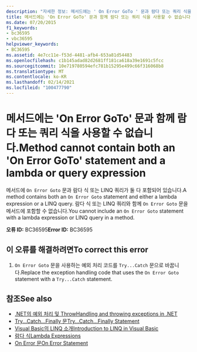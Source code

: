 ```yaml
---
description: "자세한 정보: 메서드에는 ' On Error GoTo ' 문과 람다 또는 쿼리 식을 사용할 수 없습니다."
title: 메서드에는 'On Error GoTo' 문과 함께 람다 또는 쿼리 식을 사용할 수 없습니다.
ms.date: 07/20/2015
f1_keywords:
- bc36595
- vbc36595
helpviewer_keywords:
- BC36595
ms.assetid: 4e7cc11e-f53d-4481-afb4-653a81d54483
ms.openlocfilehash: c1b145adad82d2681ff181ca618a39e1691c5fcc
ms.sourcegitcommit: 10e719780594efc781b15295e499c66f316068b8
ms.translationtype: MT
ms.contentlocale: ko-KR
ms.lasthandoff: 02/14/2021
ms.locfileid: "100477790"
---
```

# <a name="method-cannot-contain-both-an-on-error-goto-statement-and-a-lambda-or-query-expression"></a><span data-ttu-id="b61d4-103">메서드에는 'On Error GoTo' 문과 함께 람다 또는 쿼리 식을 사용할 수 없습니다.</span><span class="sxs-lookup"><span data-stu-id="b61d4-103">Method cannot contain both an 'On Error GoTo' statement and a lambda or query expression</span></span>

<span data-ttu-id="b61d4-104">메서드에 `On Error Goto` 문과 람다 식 또는 LINQ 쿼리가 둘 다 포함되어 있습니다.</span><span class="sxs-lookup"><span data-stu-id="b61d4-104">A method contains both an `On Error Goto` statement and either a lambda expression or a LINQ query.</span></span> <span data-ttu-id="b61d4-105">람다 식 또는 LINQ 쿼리와 함께 `On Error Goto` 문을 메서드에 포함할 수 없습니다.</span><span class="sxs-lookup"><span data-stu-id="b61d4-105">You cannot include an `On Error Goto` statement with a lambda expression or LINQ query in a method.</span></span>  
  
 <span data-ttu-id="b61d4-106">**오류 ID:** BC36595</span><span class="sxs-lookup"><span data-stu-id="b61d4-106">**Error ID:** BC36595</span></span>  
  
## <a name="to-correct-this-error"></a><span data-ttu-id="b61d4-107">이 오류를 해결하려면</span><span class="sxs-lookup"><span data-stu-id="b61d4-107">To correct this error</span></span>  
  
1. <span data-ttu-id="b61d4-108">`On Error Goto` 문을 사용하는 예외 처리 코드를 `Try...Catch` 문으로 바꿉니다.</span><span class="sxs-lookup"><span data-stu-id="b61d4-108">Replace the exception handling code that uses the `On Error Goto` statement with a `Try...Catch` statement.</span></span>  
  
## <a name="see-also"></a><span data-ttu-id="b61d4-109">참조</span><span class="sxs-lookup"><span data-stu-id="b61d4-109">See also</span></span>

- [<span data-ttu-id="b61d4-110">.NET의 예외 처리 및 Throw</span><span class="sxs-lookup"><span data-stu-id="b61d4-110">Handling and throwing exceptions in .NET</span></span>](../../standard/exceptions/index.md)
- [<span data-ttu-id="b61d4-111">Try...Catch...Finally 문</span><span class="sxs-lookup"><span data-stu-id="b61d4-111">Try...Catch...Finally Statement</span></span>](../language-reference/statements/try-catch-finally-statement.md)
- [<span data-ttu-id="b61d4-112">Visual Basic의 LINQ 소개</span><span class="sxs-lookup"><span data-stu-id="b61d4-112">Introduction to LINQ in Visual Basic</span></span>](../programming-guide/language-features/linq/introduction-to-linq.md)
- [<span data-ttu-id="b61d4-113">람다 식</span><span class="sxs-lookup"><span data-stu-id="b61d4-113">Lambda Expressions</span></span>](../programming-guide/language-features/procedures/lambda-expressions.md)
- [<span data-ttu-id="b61d4-114">On Error 문</span><span class="sxs-lookup"><span data-stu-id="b61d4-114">On Error Statement</span></span>](../language-reference/statements/on-error-statement.md)
